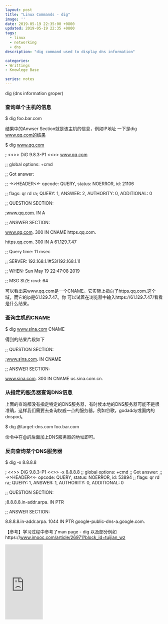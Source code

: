 ```yaml
---
layout: post
title: "Linux Commands - dig"
image: ''
date: 2019-05-19 22:35:00 +0800
updated: 2019-05-19 22:35 +0800
tags: 
  - linux
  - networking
  - dns
description: "dig command used to display dns information"

categories:
- Writtings
- Knowlege Base

series: notes
---
```


dig (dns information groper)

### 查询单个主机的信息
$ dig foo.bar.com

结果中的Anwser Section就是该主机的信息，例如IP地址
一下是dig www.qq.com的结果

$ dig www.qq.com


; <<>> DiG 9.8.3-P1 <<>> www.qq.com

;; global options: +cmd

;; Got answer:

;; ->>HEADER<<- opcode: QUERY, status: NOERROR, id: 21106

;; flags: qr rd ra; QUERY: 1, ANSWER: 2, AUTHORITY: 0, ADDITIONAL: 0


;; QUESTION SECTION:

;www.qq.com.			IN	A


;; ANSWER SECTION:

www.qq.com.		300	IN	CNAME	https.qq.com.

https.qq.com.		300	IN	A	61.129.7.47


;; Query time: 11 msec

;; SERVER: 192.168.1.1#53(192.168.1.1)

;; WHEN: Sun May 19 22:47:08 2019

;; MSG SIZE  rcvd: 64


可以看出来www.qq.com是一个CNAME。它实际上指向了https.qq.com.这个域，而它的ip是61.129.7.47。你
可以试着在浏览器中输入https://61.129.7.47/看看是什么结果。

### 查询主机的CNAME
$ dig www.sina.com CNAME

得到的结果片段如下

;; QUESTION SECTION:

;www.sina.com.			IN	CNAME

;; ANSWER SECTION:

www.sina.com.		300	IN	CNAME	us.sina.com.cn.


### 从指定的服务器查询DNS信息
上面的查询都没有指定特定的DNS服务器，有时候本地的DNS服务器可能不是很准确，这样我们需要去查询权威一点的服务器，例如谷歌，godaddy或国内的dnspod。

$ dig @target-dns.com foo.bar.com

命令中在@的后面加上DNS服务器的地址即可。


### 反向查询某个DNS服务器

$ dig -x 8.8.8.8

; <<>> DiG 9.8.3-P1 <<>> -x 8.8.8.8
;; global options: +cmd
;; Got answer:
;; ->>HEADER<<- opcode: QUERY, status: NOERROR, id: 53894
;; flags: qr rd ra; QUERY: 1, ANSWER: 1, AUTHORITY: 0, ADDITIONAL: 0

;; QUESTION SECTION:

;8.8.8.8.in-addr.arpa.		IN	PTR

;; ANSWER SECTION:

8.8.8.8.in-addr.arpa.	1044	IN	PTR	google-public-dns-a.google.com.



【参考】学习过程中参考了man page - dig 以及部分例如https://www.imooc.com/article/26971?block_id=tuijian_wz 

<iframe style="width:120px;height:240px;" marginwidth="0" marginheight="0" scrolling="no" frameborder="0" src="https://rcm-cn.amazon-adsystem.com/e/cm?ref=tf_til&t=brucejia_blog-23&m=amazon&o=28&p=8&l=as1&IS2=1&asins=B079GKJY5N&linkId=7e5a5ff5acf1fbdec8b329f6ab4deec2&bc1=FFFFFF&lt1=_blank&fc1=333333&lc1=0066C0&bg1=FFFFFF&f=ifr">
    </iframe>
    
